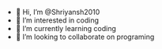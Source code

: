 - 👋 Hi, I’m @Shriyansh2010
- 👀 I’m interested in coding
- 🌱 I’m currently learning coding
- 💞️ I’m looking to collaborate on programing
